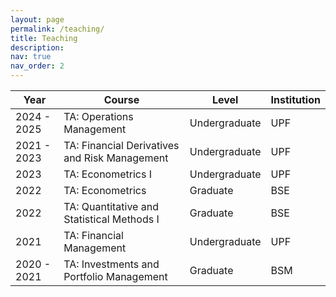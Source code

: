 ```yaml
---
layout: page
permalink: /teaching/
title: Teaching
description: 
nav: true
nav_order: 2
---
```




| Year        | Course                                        | Level         | Institution |
| ----------- | --------------------------------------------- | ------------- | ----------- |
| 2024 - 2025 | TA: Operations Management                     | Undergraduate | UPF         |
| 2021 - 2023 | TA: Financial Derivatives and Risk Management | Undergraduate | UPF         |
| 2023        | TA: Econometrics I                            | Undergraduate | UPF         |
| 2022        | TA: Econometrics                              | Graduate      | BSE         |
| 2022        | TA: Quantitative and Statistical Methods I    | Graduate      | BSE         |
| 2021        | TA: Financial Management                      | Undergraduate | UPF         |
| 2020 - 2021 | TA: Investments and Portfolio Management      | Graduate      | BSM         |

